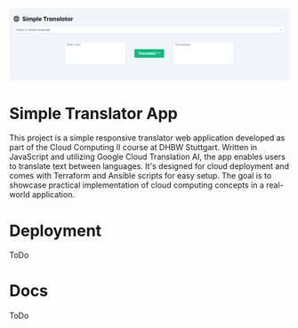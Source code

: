 ![Preview](./docs/preview.png)

# Simple Translator App

This project is a simple responsive translator web application developed as part of the Cloud Computing II course at DHBW Stuttgart. Written in JavaScript and utilizing Google Cloud Translation AI, the app enables users to translate text between languages. It's designed for cloud deployment and comes with Terraform and Ansible scripts for easy setup. The goal is to showcase practical implementation of cloud computing concepts in a real-world application.

# Deployment

ToDo

# Docs
 ToDo
